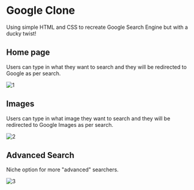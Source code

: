 # Google Clone 

Using simple HTML and CSS to recreate Google Search Engine but with a ducky twist!

## Home page 

Users can type in what they want to search and they will be redirected to Google as per search. 

![1](https://user-images.githubusercontent.com/112670599/210123205-d7b92e97-4c66-4ffe-a9aa-43be735a636e.png)

## Images 

Users can type in what image they want to search and they will be redirected to Google Images as per search. 

![2](https://user-images.githubusercontent.com/112670599/210123206-cdb7892f-856c-4cb7-aba7-150b4878b056.png)

## Advanced Search 

Niche option for more "advanced" searchers. 

![3](https://user-images.githubusercontent.com/112670599/210123207-4c1a00fa-776c-4396-827f-3c4d7c9f0758.png)
